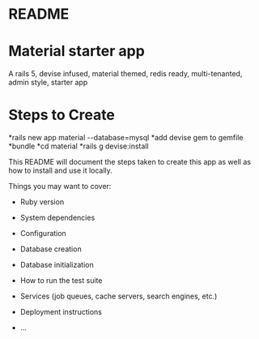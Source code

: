 # README

# Material starter app
A rails 5, devise infused, material themed, redis ready, multi-tenanted, admin style, starter app

# Steps to Create
*rails new app material --database=mysql
*add devise gem to gemfile
*bundle
*cd material
*rails g devise:install






This README will document the steps taken to create this app
as well as how to install and use it locally.


Things you may want to cover:

* Ruby version

* System dependencies

* Configuration

* Database creation

* Database initialization

* How to run the test suite

* Services (job queues, cache servers, search engines, etc.)

* Deployment instructions

* ...
